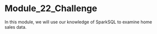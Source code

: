 # Module_22_Challenge

In this module, we will use our knowledge of SparkSQL to examine home sales data. 